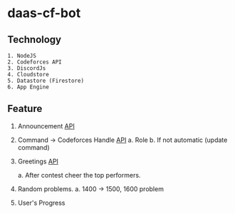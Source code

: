 # daas-cf-bot

## Technology
    1. NodeJS
    2. Codeforces API
    3. DiscordJs
    4. Cloudstore
    5. Datastore (Firestore)
    6. App Engine

## Feature
1. Announcement [API](https://codeforces.com/api/contest.list)
2. Command -> Codeforces Handle [API]( https://codeforces.com/api/user.info?handles=DmitriyH;Fefer_Ivan)
    a. Role
    b. If not automatic (update command)
3. Greetings [API](https://codeforces.com/api/contest.standings?contestId=566)
    
    a. After contest cheer the top performers.
4. Random problems.
    a. 1400 -> 1500, 1600 problem
5. User's Progress